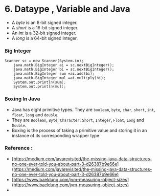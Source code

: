 # 6. Dataype , Variable and Java

* A _byte_ is an 8-bit signed integer.
* A _short_ is a 16-bit signed integer.
* An _int_ is a 32-bit signed integer.
* A _long_ is a 64-bit signed integer.

### Big Integer



```text
Scanner sc = new Scanner(System.in);
    java.math.BigInteger ai = sc.nextBigInteger();
    java.math.BigInteger bi = sc.nextBigInteger();
    java.math.BigInteger sum =ai.add(bi);
    java.math.BigInteger mul =ai.multiply(bi);
    System.out.println(sum);
    System.out.println(mul);
```

### Boxing In Java

* Java has eight primitive types. They are `boolean`, `byte`, `char`, `short`, `int`, `float`, `long` and `double`. 
* They are `Boolean`, `Byte`, `Character`, `Short`, `Integer`, `Float`, `Long` and `Double`.
* Boxing is the process of taking a primitive value and storing it in an instance of its corresponding wrapper type



### Reference  :  

*  [https://medium.com/javarevisited/the-missing-java-data-structures-no-one-ever-told-you-about-part-3-d26387b9e66e](https://medium.com/javarevisited/the-missing-java-data-structures-no-one-ever-told-you-about-part-3-d26387b9e66e)
* [https://www.baeldung.com/jvm-measuring-object-sizes](https://www.baeldung.com/jvm-measuring-object-sizes)
* 

